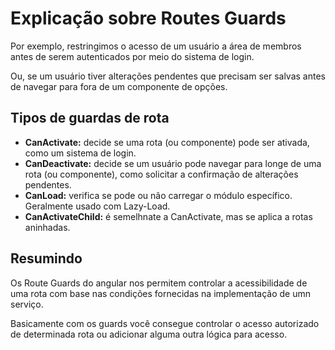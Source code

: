 # Explicação sobre Routes Guards

Por exemplo, restringimos o acesso de um usuário a área de membros antes de serem autenticados por meio do sistema de login.

Ou, se um usuário tiver alterações pendentes que precisam ser salvas antes de navegar para fora de um componente de opções.

## Tipos de guardas de rota

- **CanActivate:** decide se uma rota (ou componente) pode ser ativada, como um sistema de login.
- **CanDeactivate:** decide se um usuário pode navegar para longe de uma rota (ou componente), como solicitar a confirmação de alterações pendentes.
- **CanLoad:** verifica se pode ou não carregar o módulo específico. Geralmente usado com Lazy-Load.
- **CanActivateChild:** é semelhnate a CanActivate, mas se aplica a rotas aninhadas.

## Resumindo

Os Route Guards do angular nos permitem controlar a acessibilidade de uma rota com base nas condições fornecidas na implementação de umn serviço.

Basicamente com os guards você consegue controlar o acesso autorizado de determinada rota ou adicionar alguma outra lógica para acesso.

